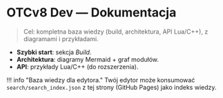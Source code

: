 # OTCv8 Dev — Dokumentacja

> Cel: kompletna baza wiedzy (build, architektura, API Lua/C++), z diagramami i przykładami.

- **Szybki start**: sekcja *Build*.
- **Architektura**: diagramy Mermaid + graf modułów.
- **API**: przykłady Lua/C++ (do rozszerzenia).

!!! info "Baza wiedzy dla edytora."
    Twój edytor może konsumować `search/search_index.json` z tej strony (GitHub Pages) jako indeks wiedzy.
